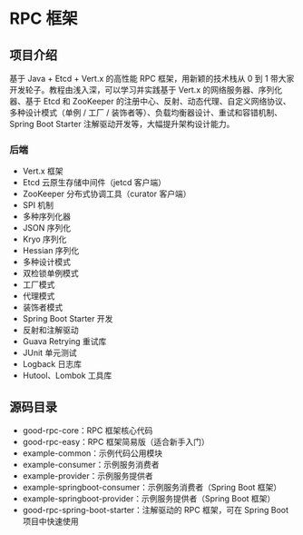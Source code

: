 #  RPC 框架


## 项目介绍

基于 Java + Etcd + Vert.x 的高性能 RPC 框架，用新颖的技术栈从 0 到 1 带大家开发轮子。教程由浅入深，可以学习并实践基于 Vert.x 的网络服务器、序列化器、基于 Etcd 和 ZooKeeper 的注册中心、反射、动态代理、自定义网络协议、多种设计模式（单例 / 工厂 / 装饰者等）、负载均衡器设计、重试和容错机制、Spring Boot Starter 注解驱动开发等，大幅提升架构设计能力。





### 后端

-  Vert.x 框架
-  Etcd 云原生存储中间件（jetcd 客户端）
- ZooKeeper 分布式协调工具（curator 客户端）
-  SPI 机制
-  多种序列化器
  - JSON 序列化
  - Kryo 序列化
  - Hessian 序列化
-  多种设计模式
  - 双检锁单例模式
  - 工厂模式
  - 代理模式
  - 装饰者模式
-  Spring Boot Starter 开发
- 反射和注解驱动
- Guava Retrying 重试库
- JUnit 单元测试
- Logback 日志库
- Hutool、Lombok 工具库



## 源码目录

- good-rpc-core：RPC 框架核心代码
- good-rpc-easy：RPC 框架简易版（适合新手入门）
- example-common：示例代码公用模块
- example-consumer：示例服务消费者
- example-provider：示例服务提供者
- example-springboot-consumer：示例服务消费者（Spring Boot 框架）
- example-springboot-provider：示例服务提供者（Spring Boot 框架）
- good-rpc-spring-boot-starter：注解驱动的 RPC 框架，可在 Spring Boot 项目中快速使用











